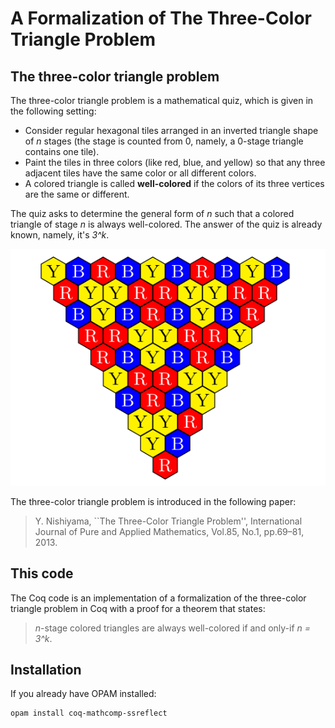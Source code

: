 # A Formalization of The Three-Color Triangle Problem

## The three-color triangle problem

The three-color triangle problem is a mathematical quiz, which is given in the following setting:

- Consider regular hexagonal tiles arranged in an inverted triangle shape of *n* stages (the stage is counted from 0, namely, a 0-stage triangle contains one tile). 
- Paint the tiles in three colors (like red, blue, and yellow) so that any three adjacent tiles have the same color or all different colors.
- A colored triangle is called **well-colored** if the colors of its three vertices are the same or different.

The quiz asks to determine the general form of *n* such that a colored triangle of stage *n* is always well-colored. 
The answer of the quiz is already known, namely, it's *3^k*. 

![hoge](coloredtriangle.png)

The three-color triangle problem is introduced in the following paper:
> Y. Nishiyama, ``The Three-Color Triangle Problem'', International Journal of Pure and Applied Mathematics, Vol.85, No.1, pp.69–81, 2013.


## This code

The Coq code is an implementation of a formalization of the three-color triangle problem in Coq with a proof for a theorem that states: 
> *n*-stage colored triangles are always well-colored if and only-if *n = 3^k*. 


## Installation

If you already have OPAM installed:
```
opam install coq-mathcomp-ssreflect
```
 
